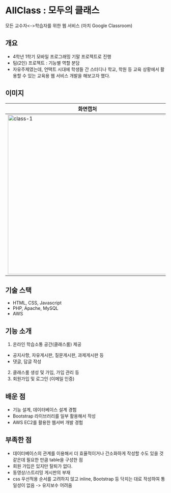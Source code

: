 # AllClass : 모두의 클래스
모든 교수자<->학습자를 위한 웹 서비스 (마치 Google Classroom)

## 개요
- 4학년 1학기 모바일 프로그래밍 기말 프로젝트로 진행
- 팀(2인) 프로젝트 : 기능별 역할 분담
- 자유주제였는데, 언택트 시대에 학생들 간 스터디나 학교, 학원 등 교육 상황에서 활용할 수 있는 교육용 웹 서비스 개발을 해보고자 했다.

## 이미지
|화면캡처||||
|--|--|--|--|
|<img width="500" alt="class-1" src="https://user-images.githubusercontent.com/61059893/159923650-022aa76f-92fd-4ac1-87bd-562b82e95eb9.png">|<img width="500" alt="class-4" src="https://user-images.githubusercontent.com/61059893/159923711-1c0322fb-5474-435b-adc8-11d0b799c7e0.png">|<img width="500" alt="class-5" src="https://user-images.githubusercontent.com/61059893/159923746-abc511b0-0146-464e-b84e-5889d2682690.png">|<img width="500" alt="class-5" src="https://user-images.githubusercontent.com/61059893/159923822-adb377f1-44db-4896-b768-2c9a3fe36470.png">|<img width="500" alt="class-2" src="https://user-images.githubusercontent.com/61059893/159923660-c579d9ec-2c88-436d-8a20-39e88ab9ece1.png">|

## 기술 스택
- HTML, CSS, Javascript
- PHP, Apache, MySQL
- AWS

## 기능 소개
1. 온라인 학습소통 공간(클래스룸) 제공
  - 공지사항, 자유게시판, 질문게시판, 과제게시판 등
  - 댓글, 답글 작성
2. 클래스룸 생성 및 가입, 가입 관리 등
3. 회원가입 및 로그인 (이메일 인증)

## 배운 점
- 기능 설계, 데이터베이스 설계 경험
- Bootstrap 라이브러리를 일부 활용해서 작성
- AWS EC2를 활용한 웹서버 개발 경험


## 부족한 점
- 데이터베이스의 관계를 이용해서 더 효율적이거나 간소화하게 작성할 수도 있을 것 같은데 필요한 만큼 table을 구성한 점
- 회원 가입은 있지만 탈퇴가 없다.
- 동영상/스트리밍 게시판의 부재
- css 우선적용 순서를 고려하지 않고 inline, Bootstrap 등 닥치는 대로 작성하여 통일성이 없음 -> 유지보수 어려움

